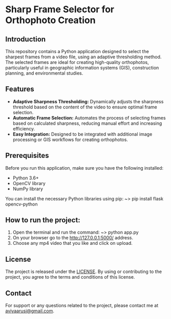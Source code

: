 # Sharp Frame Selector for Orthophoto Creation

   
## Introduction
This repository contains a Python application designed to select the sharpest frames from a video file, using an adaptive thresholding method. The selected frames are ideal for creating high-quality orthophotos, particularly useful in geographic information systems (GIS), construction planning, and environmental studies.

## Features
- **Adaptive Sharpness Thresholding:** Dynamically adjusts the sharpness threshold based on the content of the video to ensure optimal frame selection.
- **Automatic Frame Selection:**  Automates the process of selecting frames based on calculated sharpness, reducing manual effort and increasing efficiency.
- **Easy Integration:** Designed to be integrated with additional image processing or GIS workflows for creating orthophotos.

## Prerequisites
Before you run this application, make sure you have the following installed:
- Python 3.6+
- OpenCV library
- NumPy library

You can install the necessary Python libraries using pip:
~> pip install flask opencv-python


## How to run the project:
1. Open the terminal and run the command: ~> python app.py
2. On your browser go to the http://127.0.0.1:5000/ address.
3. Choose any mp4 video that you like and click on upload.

## License
The project is released under the [LICENSE](LICENSE). By using or contributing to the project, you agree to the terms and conditions of this license.

## Contact
For support or any questions related to the project, please contact me at [aviyaarusi@gmail.com](mailto:aviyaarusi@gmail.com).



